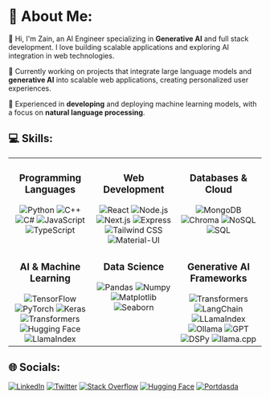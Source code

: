 # 💫 About Me:

👋 Hi, I'm Zain, an AI Engineer specializing in **Generative AI** and full stack development. I love building scalable applications and exploring AI integration in web technologies.

🚀 Currently working on projects that integrate large language models and **generative AI** into scalable web applications, creating personalized user experiences.

🤖 Experienced in **developing** and deploying machine learning models, with a focus on **natural language processing**.

## 💻 Skills:

<!--
<div style="display: flex; flex-wrap: wrap; justify-content: space-evenly;">
  
  [![Python](https://img.shields.io/badge/-Python-blue?style=for-the-badge&logo=python&logoColor=white)](https://www.python.org/)
  [![C++](https://img.shields.io/badge/-C++-blue?style=for-the-badge&logo=c%2B%2B&logoColor=white)](https://isocpp.org/)
  [![C#](https://img.shields.io/badge/-C%23-blue?style=for-the-badge&logo=c-sharp&logoColor=white)](https://docs.microsoft.com/en-us/dotnet/csharp/)
  [![JavaScript](https://img.shields.io/badge/-JavaScript-yellow?style=for-the-badge&logo=javascript&logoColor=white)](https://developer.mozilla.org/en-US/docs/Web/JavaScript)
  [![TypeScript](https://img.shields.io/badge/-TypeScript-blue?style=for-the-badge&logo=typescript&logoColor=white)](https://www.typescriptlang.org/)
  [![React](https://img.shields.io/badge/-React-blue?style=for-the-badge&logo=react&logoColor=white)](https://reactjs.org/)
  [![Node.js](https://img.shields.io/badge/-Node.js-green?style=for-the-badge&logo=node.js&logoColor=white)](https://nodejs.org/)
  [![Next.js](https://img.shields.io/badge/-Next.js-black?style=for-the-badge&logo=next.js&logoColor=white)](https://nextjs.org/)
  [![Express](https://img.shields.io/badge/-Express-lightgrey?style=for-the-badge&logo=express&logoColor=white)](https://expressjs.com/)
  [![MongoDB](https://img.shields.io/badge/-MongoDB-green?style=for-the-badge&logo=mongodb&logoColor=white)](https://www.mongodb.com/)
  [![NoSQL](https://img.shields.io/badge/-NoSQL-green?style=for-the-badge&logo=mongodb&logoColor=white)](https://www.mongodb.com/nosql-explained)
  [![SQL](https://img.shields.io/badge/-SQL-lightgrey?style=for-the-badge&logo=sql&logoColor=white)](https://www.w3schools.com/sql/)
  [![CSS](https://img.shields.io/badge/-CSS-blue?style=for-the-badge&logo=css3&logoColor=white)](https://developer.mozilla.org/en-US/docs/Web/CSS)
  [![HTML](https://img.shields.io/badge/-HTML-orange?style=for-the-badge&logo=html5&logoColor=white)](https://developer.mozilla.org/en-US/docs/Web/HTML)
  [![Tailwind CSS](https://img.shields.io/badge/-Tailwind_CSS-blue?style=for-the-badge&logo=tailwind-css&logoColor=white)](https://tailwindcss.com/)
  [![Material-UI](https://img.shields.io/badge/-Material_UI-blue?style=for-the-badge&logo=material-ui&logoColor=white)](https://material-ui.com/)
  [![Jupyter](https://img.shields.io/badge/-Jupyter-ff6f00?style=for-the-badge&logo=jupyter&logoColor=white)](https://jupyter.org/)
  [![Pandas](https://img.shields.io/badge/-Pandas-lightgrey?style=for-the-badge&logo=pandas&logoColor=white)](https://pandas.pydata.org/)
  [![Numpy](https://img.shields.io/badge/-Numpy-blue?style=for-the-badge&logo=numpy&logoColor=white)](https://numpy.org/)
  [![Matplotlib](https://img.shields.io/badge/-Matplotlib-lightgrey?style=for-the-badge&logo=matplotlib&logoColor=white)](https://matplotlib.org/)
  [![Seaborn](https://img.shields.io/badge/-Seaborn-blue?style=for-the-badge&logo=seaborn&logoColor=white)](https://seaborn.pydata.org/)
  [![Flask](https://img.shields.io/badge/-Flask-black?style=for-the-badge&logo=flask&logoColor=white)](https://flask.palletsprojects.com/)
  [![PyTorch](https://img.shields.io/badge/-PyTorch-orange?style=for-the-badge&logo=pytorch&logoColor=white)](https://pytorch.org/)
  [![TensorFlow](https://img.shields.io/badge/-TensorFlow-orange?style=for-the-badge&logo=tensorflow&logoColor=white)](https://www.tensorflow.org/)
  [![Keras](https://img.shields.io/badge/-Keras-red?style=for-the-badge&logo=keras&logoColor=white)](https://keras.io/)
  [![Transformers](https://img.shields.io/badge/-Transformers-yellow?style=for-the-badge&logo=huggingface&logoColor=white)](https://huggingface.co/transformers/)
  [![Hugging Face](https://img.shields.io/badge/-Hugging_Face-yellow?style=for-the-badge&logo=huggingface&logoColor=white)](https://huggingface.co/)
  [![LangChain](https://img.shields.io/badge/-LangChain-blue?style=for-the-badge&logo=chainlink&logoColor=white)](https://langchain.org/)
  [![DSPy](https://img.shields.io/badge/-DSPy-blue?style=for-the-badge&logo=dsp&logoColor=white)](https://github.com/stanfordnlp/dspy)
  [![LlamaIndex](https://img.shields.io/badge/-LlamaIndex-green?style=for-the-badge&logo=llama&logoColor=white)](https://www.llamaindex.ai/)
  [![GPT](https://img.shields.io/badge/-GPT-lightgrey?style=for-the-badge&logo=openai&logoColor=white)](https://openai.com/)
  [![llama.cpp](https://img.shields.io/badge/-llama.cpp-orange?style=for-the-badge&logo=llama&logoColor=white)](https://github.com/ggerganov/llama.cpp)
  [![Ollama](https://img.shields.io/badge/-Ollama-purple?style=for-the-badge&logo=ollama&logoColor=white)](https://ollama.com/)
  [![Bootstrap](https://img.shields.io/badge/-Bootstrap-blueviolet?style=for-the-badge&logo=bootstrap&logoColor=white)](https://getbootstrap.com/)
  [![Vercel](https://img.shields.io/badge/-Vercel-black?style=for-the-badge&logo=vercel&logoColor=white)](https://vercel.com/)
</div>

-->


<table>
  <tr>
    <td valign="top" width="33%">
      <h3 align="center">Programming Languages</h3>
      <div align="center">
        <img src="https://img.shields.io/badge/-Python-blue?style=for-the-badge&logo=python&logoColor=white" alt="Python" />
        <img src="https://img.shields.io/badge/-C++-blue?style=for-the-badge&logo=c%2B%2B&logoColor=white" alt="C++" />
        <img src="https://img.shields.io/badge/-C%23-blue?style=for-the-badge&logo=c-sharp&logoColor=white" alt="C#" />
        <img src="https://img.shields.io/badge/-JavaScript-yellow?style=for-the-badge&logo=javascript&logoColor=white" alt="JavaScript" />
        <img src="https://img.shields.io/badge/-TypeScript-blue?style=for-the-badge&logo=typescript&logoColor=white" alt="TypeScript" />
      </div>
    </td>
    <td valign="top" width="33%">
      <h3 align="center">Web Development</h3>
      <div align="center">
        <img src="https://img.shields.io/badge/-React-blue?style=for-the-badge&logo=react&logoColor=white" alt="React" />
        <img src="https://img.shields.io/badge/-Node.js-green?style=for-the-badge&logo=node.js&logoColor=white" alt="Node.js" />
        <img src="https://img.shields.io/badge/-Next.js-black?style=for-the-badge&logo=next.js&logoColor=white" alt="Next.js" />
        <img src="https://img.shields.io/badge/-Express-lightgrey?style=for-the-badge&logo=express&logoColor=white" alt="Express" />
        <img src="https://img.shields.io/badge/-Tailwind_CSS-blue?style=for-the-badge&logo=tailwind-css&logoColor=white" alt="Tailwind CSS" />
        <img src="https://img.shields.io/badge/-Material_UI-blue?style=for-the-badge&logo=material-ui&logoColor=white" alt="Material-UI" />
      </div>
    </td>
    <td valign="top" width="33%">
      <h3 align="center">Databases & Cloud</h3>
      <div align="center">
        <img src="https://img.shields.io/badge/-MongoDB-green?style=for-the-badge&logo=mongodb&logoColor=white" alt="MongoDB" />
        <img src="https://img.shields.io/badge/Chroma-FF5733?style=for-the-badge&logo=chroma&logoColor=white" alt="Chroma" />
        <img src="https://img.shields.io/badge/-NoSQL-green?style=for-the-badge&logo=mongodb&logoColor=white" alt="NoSQL" />
        <img src="https://img.shields.io/badge/-SQL-lightgrey?style=for-the-badge&logo=sql&logoColor=white" alt="SQL" />
      </div>
    </td>
  </tr>
  <tr>
    <td valign="top" width="33%">
      <h3 align="center">AI & Machine Learning</h3>
      <div align="center">
        <img src="https://img.shields.io/badge/-TensorFlow-orange?style=for-the-badge&logo=tensorflow&logoColor=white" alt="TensorFlow" />
        <img src="https://img.shields.io/badge/-PyTorch-orange?style=for-the-badge&logo=pytorch&logoColor=white" alt="PyTorch" />
        <img src="https://img.shields.io/badge/-Keras-red?style=for-the-badge&logo=keras&logoColor=white" alt="Keras" />
        <img src="https://img.shields.io/badge/-Transformers-yellow?style=for-the-badge&logo=huggingface&logoColor=white" alt="Transformers" />
        <img src="https://img.shields.io/badge/-Hugging_Face-yellow?style=for-the-badge&logo=huggingface&logoColor=white" alt="Hugging Face" />
        <img src="https://img.shields.io/badge/-LlamaIndex-green?style=for-the-badge&logo=llama&logoColor=white" alt="LlamaIndex" />
      </div>
    </td>
    <td valign="top" width="33%">
      <h3 align="center">Data Science</h3>
      <div align="center">
        <img src="https://img.shields.io/badge/-Pandas-lightgrey?style=for-the-badge&logo=pandas&logoColor=white" alt="Pandas" />
        <img src="https://img.shields.io/badge/-Numpy-blue?style=for-the-badge&logo=numpy&logoColor=white" alt="Numpy" />
        <img src="https://img.shields.io/badge/-Matplotlib-lightgrey?style=for-the-badge&logo=matplotlib&logoColor=white" alt="Matplotlib" />
        <img src="https://img.shields.io/badge/-Seaborn-blue?style=for-the-badge&logo=seaborn&logoColor=white" alt="Seaborn" />
      </div>
<!--     </td>
    <td valign="top" width="33%">
      <h3 align="center">Development Tools</h3>
      <div align="center">
        <img src="https://img.shields.io/badge/-Jupyter-ff6f00?style=for-the-badge&logo=jupyter&logoColor=white" alt="Jupyter" />
        <img src="https://img.shields.io/badge/-Flask-black?style=for-the-badge&logo=flask&logoColor=white" alt="Flask" />
        <img src="https://img.shields.io/badge/-Vercel-black?style=for-the-badge&logo=vercel&logoColor=white" alt="Vercel" />
        <img src="https://img.shields.io/badge/-Bootstrap-blueviolet?style=for-the-badge&logo=bootstrap&logoColor=white" alt="Bootstrap" />
      </div>
    </td> -->



  <td valign="top" width="100%">
      <h3 align="center">Generative AI Frameworks</h3>
      <div align="center">
<!--         <img src="https://img.shields.io/badge/TensorFlow-FF6F00?style=for-the-badge&logo=tensorflow&logoColor=white" alt="TensorFlow" />
        <img src="https://img.shields.io/badge/PyTorch-EE4C2C?style=for-the-badge&logo=pytorch&logoColor=white" alt="PyTorch" />
        <img src="https://img.shields.io/badge/Keras-D00000?style=for-the-badge&logo=keras&logoColor=white" alt="Keras" />
        <img src="https://img.shields.io/badge/Hugging_Face-FFD21E?style=for-the-badge&logo=huggingface&logoColor=black" alt="Hugging Face" /> -->
        <img src="https://img.shields.io/badge/Transformers-FFDA1E?style=for-the-badge&logo=huggingface&logoColor=black" alt="Transformers" />
        <img src="https://img.shields.io/badge/LangChain-0052CC?style=for-the-badge&logo=langchain&logoColor=white" alt="LangChain" />
        <img src="https://img.shields.io/badge/LLamaIndex-008080?style=for-the-badge&logo=llama&logoColor=white" alt="LLamaIndex" />
        <img src="https://img.shields.io/badge/Ollama-800080?style=for-the-badge&logo=ollama&logoColor=white" alt="Ollama" />
        <img src="https://img.shields.io/badge/GPT-FFB6C1?style=for-the-badge&logo=openai&logoColor=black" alt="GPT" />
        <img src="https://img.shields.io/badge/DSPy-1E90FF?style=for-the-badge&logo=dspy&logoColor=white" alt="DSPy" />
        <img src="https://img.shields.io/badge/llama.cpp-FF4500?style=for-the-badge&logo=llama&logoColor=white" alt="llama.cpp" />
      </div>
    </td>
   </tr>
    
</table>







## 🌐 Socials:
[![LinkedIn](https://img.shields.io/badge/-LinkedIn-blue?style=for-the-badge&logo=linkedin&logoColor=white)](https://www.linkedin.com/in/zain-al-abidin-773a98243/) [![Twitter](https://img.shields.io/badge/-Twitter-blue?style=for-the-badge&logo=twitter&logoColor=white)](https://x.com/xcr_zain) [![Stack Overflow](https://img.shields.io/badge/-Stack_Overflow-F58025?style=for-the-badge&logo=stack-overflow&logoColor=white)](https://stackoverflow.com/users/23368530/zain-al-abidin) [![Hugging Face](https://img.shields.io/badge/-Hugging_Face-yellow?style=for-the-badge&logo=huggingface&logoColor=white)](https://huggingface.co/zain2983) [![Portdasda](https://img.shields.io/badge/-Portfolio-black?style=for-the-badge&logo=framer&logoColor=white)](https://zain2983.framer.website/)
